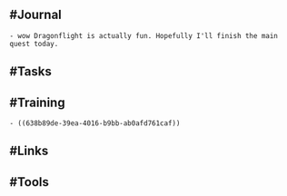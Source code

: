 ## #Journal
	- wow Dragonflight is actually fun. Hopefully I'll finish the main quest today.
## #Tasks
## #Training
	- ((638b89de-39ea-4016-b9bb-ab0afd761caf))
## #Links
## #Tools
